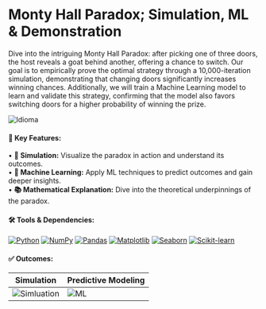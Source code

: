 # Monty Hall Paradox; Simulation, ML & Demonstration

Dive into the intriguing Monty Hall Paradox: after picking one of three doors, the host reveals a goat behind another, offering a chance to switch. Our goal is to empirically prove the optimal strategy through a 10,000-iteration simulation, demonstrating that changing doors significantly increases winning chances. Additionally, we will train a Machine Learning model to learn and validate this strategy, confirming that the model also favors switching doors for a higher probability of winning the prize.

![Idioma](https://img.shields.io/badge/Notebooks_Language-Spanish-red)

#### 🚩 Key Features:

• **🎲 Simulation:** Visualize the paradox in action and understand its outcomes.  
• **🤖 Machine Learning:** Apply ML techniques to predict outcomes and gain deeper insights.  
• **📚 Mathematical Explanation:** Dive into the theoretical underpinnings of the paradox.  

#### 🛠️ Tools & Dependencies:  
[![Python](https://img.shields.io/badge/Python-3.12.10-blue)](https://www.python.org/downloads/release/python-31210/) [![NumPy](https://img.shields.io/badge/NumPy-2.2.4-green)](https://numpy.org/) [![Pandas](https://img.shields.io/badge/Pandas-2.2.3-green)](https://pandas.pydata.org/) [![Matplotlib](https://img.shields.io/badge/Matplotlib-3.10.1-green)](https://matplotlib.org/) [![Seaborn](https://img.shields.io/badge/Seaborn-0.13.2-green)](https://seaborn.pydata.org/) [![Scikit-learn](https://img.shields.io/badge/Scikit--learn-1.6.1-green)](https://scikit-learn.org/)

#### ✅ Outcomes:

| **Simulation** | **Predictive Modeling** |
|---|---|
| ![Simluation](assets/monty_hall_pie.png) | ![ML](assets/winningCambio_Puerta.png) |